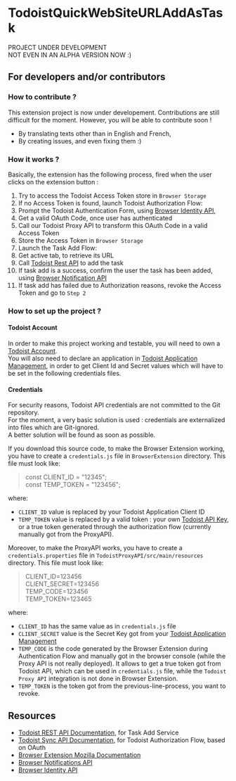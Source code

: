 # TodoistQuickWebSiteURLAddAsTask

PROJECT UNDER DEVELOPMENT  
NOT EVEN IN AN ALPHA VERSION NOW :)

## For developers and/or contributors

### How to contribute ?

This extension project is now under developement. Contributions are still difficult for the moment. However, you will be able to contribute soon !
- By translating texts other than in English and French,
- By creating issues, and even fixing them :)

### How it works ?

Basically, the extension has the following process, fired when the user clicks on the extension button :

1. Try to access the Todoist Access Token store in `Browser Storage`
2. If no Access Token is found, launch Todoist Authorization Flow:
  1. Prompt the Todoist Authentication Form, using [Browser Identity API](https://developer.mozilla.org/en-US/docs/Mozilla/Add-ons/WebExtensions/API/identity),
  2. Get a valid OAuth Code, once user has authenticated
  3. Call our Todoist Proxy API to transform this OAuth Code in a valid Access Token
  4. Store the Access Token in `Browser Storage`
3. Launch the Task Add Flow:
  1. Get active tab, to retrieve its URL
  2. Call [Todoist Rest API](https://developer.todoist.com/rest/v1/#create-a-new-task) to add the task
  3. If task add is a success, confirm the user the task has been added, using [Browser Notification API](https://developer.mozilla.org/en-US/docs/Mozilla/Add-ons/WebExtensions/API/notifications)
  4. If task add has failed due to Authorization reasons, revoke the Access Token and go to `Step 2` 

### How to set up the project ?

#### Todoist Account

In order to make this project working and testable, you will need to own a [Todoist Account](https://todoist.com).  
You will also need to declare an application in [Todoist Application Management](https://developer.todoist.com/appconsole.html), in order to get Client Id and Secret values which will have to be set in the following credentials files. 

#### Credentials

For security reasons, Todoist API credentials are not committed to the Git repository.  
For the moment, a very basic solution is used : credentials are externalized into files which are Git-ignored.  
A better solution will be found as soon as possible.

If you download this source code, to make the Browser Extension working, you have to create a `credentials.js` file in `BrowserExtension` directory. This file must look like:  
> const CLIENT_ID = "12345";  
> const TEMP_TOKEN = "123456";  

where:
- `CLIENT_ID` value is replaced by your Todoist Application Client ID
- `TEMP_TOKEN` value is replaced by a valid token : your own [Todoist API Key](https://todoist.com/prefs/integrations), or a true token generated through the authorization flow (currently manually got from the ProxyAPI).

Moreover, to make the ProxyAPI works, you have to create a `credentials.properties` file in `TodoistProxyAPI/src/main/resources` directory. This file must look like:
> CLIENT_ID=123456  
> CLIENT_SECRET=123456  
> TEMP_CODE=123456  
> TEMP_TOKEN=123465  

where:
- `CLIENT_ID` has the same value as in `credentials.js` file
- `CLIENT_SECRET` value is the Secret Key got from your [Todoist Application Management](https://developer.todoist.com/appconsole.html)
- `TEMP_CODE` is the code generated by the Browser Extension during Authentication Flow and manually got in the browser console (while the Proxy API is not really deployed). It allows to get a true token got from Todoist API, which can be used in `credentials.js` file, while the `Todoist Proxy API` integration is not done in Browser Extension. 
- `TEMP_TOKEN` is the token got from the previous-line-process, you want to revoke.

## Resources
- [Todoist REST API Documentation](https://developer.todoist.com/rest/v1/#create-a-new-task), for Task Add Service
- [Todoist Sync API Documentation](https://developer.todoist.com/sync/v8/#authorization), for Todoist Authorization Flow, based on OAuth
- [Browser Extension Mozilla Documentation](https://developer.mozilla.org/en-US/docs/Mozilla/Add-ons/WebExtensions/Your_first_WebExtension)
- [Browser Notifications API](https://developer.mozilla.org/en-US/docs/Mozilla/Add-ons/WebExtensions/API/notifications)
- [Browser Identity API](https://developer.mozilla.org/en-US/docs/Mozilla/Add-ons/WebExtensions/API/identity)